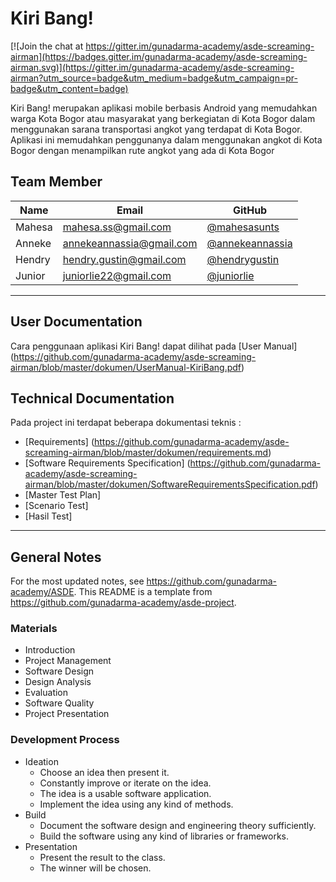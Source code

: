 # Kiri Bang!

[![Join the chat at https://gitter.im/gunadarma-academy/asde-screaming-airman](https://badges.gitter.im/gunadarma-academy/asde-screaming-airman.svg)](https://gitter.im/gunadarma-academy/asde-screaming-airman?utm_source=badge&utm_medium=badge&utm_campaign=pr-badge&utm_content=badge)

Kiri Bang! merupakan aplikasi mobile berbasis Android yang memudahkan warga Kota Bogor atau masyarakat yang berkegiatan di Kota Bogor dalam menggunakan sarana transportasi angkot yang terdapat di Kota Bogor. Aplikasi ini memudahkan penggunanya dalam menggunakan angkot di Kota Bogor dengan menampilkan rute angkot yang ada di Kota Bogor
  

## Team Member

| Name   | Email              | GitHub |
|--------|--------------------|--------|
| Mahesa | mahesa.ss@gmail.com | [@mahesasunts](https://github.com/mahesasunts)
| Anneke | annekeannassia@gmail.com | [@annekeannassia](https://github.com/annekeannassia)
| Hendry | hendry.gustin@gmail.com | [@hendrygustin](https://github.com/hendrygustin)
| Junior | juniorlie22@gmail.com | [@juniorlie](https://github.com/juniorlie)

--------------------------------------------------

## User Documentation

Cara penggunaan aplikasi Kiri Bang! dapat dilihat pada [User Manual] (https://github.com/gunadarma-academy/asde-screaming-airman/blob/master/dokumen/UserManual-KiriBang.pdf)

## Technical Documentation

Pada project ini terdapat beberapa dokumentasi teknis :
+ [Requirements] (https://github.com/gunadarma-academy/asde-screaming-airman/blob/master/dokumen/requirements.md)
+ [Software Requirements Specification] (https://github.com/gunadarma-academy/asde-screaming-airman/blob/master/dokumen/SoftwareRequirementsSpecification.pdf)
+ [Master Test Plan]
+ [Scenario Test]
+ [Hasil Test]

--------------------------------------------------

## General Notes

For the most updated notes, see <https://github.com/gunadarma-academy/ASDE>. This README is a template from <https://github.com/gunadarma-academy/asde-project>.

### Materials

+ Introduction
+ Project Management
+ Software Design
+ Design Analysis
+ Evaluation
+ Software Quality
+ Project Presentation

### Development Process

+ Ideation
  + Choose an idea then present it.
  + Constantly improve or iterate on the idea.
  + The idea is a usable software application.
  + Implement the idea using any kind of methods.
+ Build
  + Document the software design and engineering theory sufficiently.
  + Build the software using any kind of libraries or frameworks.
+ Presentation
  + Present the result to the class.
  + The winner will be chosen.
